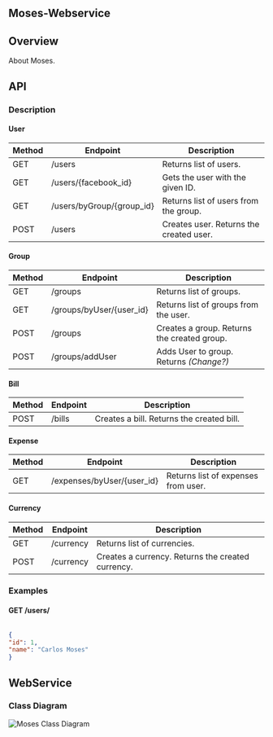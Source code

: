 ## Moses-Webservice

## Overview
About Moses.

## API
### Description

#### User

Method |          Endpoint           | Description
-------|-----------------------------|-------------
GET    | /users                      | Returns list of users.
GET    | /users/{facebook_id}        | Gets the user with the given ID.
GET    | /users/byGroup/{group_id}   | Returns list of users from the group.
POST   | /users                      | Creates user. Returns the created user.


#### Group

Method |         Endpoint            | Description
-------|-----------------------------|-------------
GET    | /groups                     | Returns list of groups.
GET    | /groups/byUser/{user_id}    | Returns list of groups from the user.
POST   | /groups                     | Creates a group. Returns the created group.
POST   | /groups/addUser             | Adds User to group. Returns *(Change?)*


#### Bill

Method |         Endpoint            | Description
-------|-----------------------------|-------------
POST   | /bills                      | Creates a bill. Returns the created bill.

#### Expense

Method |         Endpoint            | Description
-------|-----------------------------|-------------
GET    | /expenses/byUser/{user_id}  | Returns list of expenses from user.

#### Currency

Method |        Endpoint              | Description
-------|------------------------------|-------------
GET    | /currency                    | Returns list of currencies.
POST   | /currency                    | Creates a currency. Returns the created currency.

### Examples

#### GET /users/
```json

{
"id": 1,
"name": "Carlos Moses"
}
```

## WebService

### Class Diagram
![Moses Class Diagram](https://github.com/danielmapar/MosesWebservice/blob/master/documentation/MosesClassDiagram.png)
